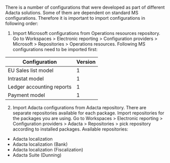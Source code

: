 There is a number of configurations that were developed as part of different Adacta solutions. Some of them are dependent on standard MS configurations. Therefore it is important to import configurations in following order:

1. Import Microsoft configurations from Operations resources repository. Go to Workspaces > Electronic reporting > Configuration providers > Microsoft > Repositories > Operations resources. Following MS configurations need to be imported first:


|**Configuration**| **Version** |
|--|--|
|EU Sales list model | 1 |
|Intrastat model |1  |
|Ledger accounting reports  | 1 |
|Payment model  | 1 |

2. Import Adacta configurations from Adacta repository. There are separate repositories available for each package. Import  repositories for the packages you are using. Go to  Workspaces > Electronic reporting > Configuration providers > Adacta > Repositories > pick repository according to installed packages. Available repositories: 

- Adacta localization
- Adacta localization (Bank)
- Adacta localization (Fiscalization)
- Adacta Suite (Dunning)




